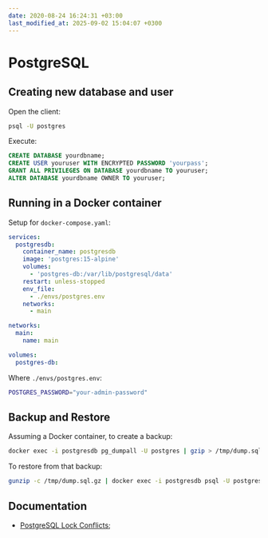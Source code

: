 ```yaml
---
date: 2020-08-24 16:24:31 +03:00
last_modified_at: 2025-09-02 15:04:07 +0300
---
```


# PostgreSQL

## Creating new database and user

Open the client:

```sh
psql -U postgres
```

Execute:

```sql
CREATE DATABASE yourdbname;
CREATE USER youruser WITH ENCRYPTED PASSWORD 'yourpass';
GRANT ALL PRIVILEGES ON DATABASE yourdbname TO youruser;
ALTER DATABASE yourdbname OWNER TO youruser;
```

## Running in a Docker container

Setup for `docker-compose.yaml`:

```yaml
services:
  postgresdb:
    container_name: postgresdb
    image: 'postgres:15-alpine'
    volumes:
      - 'postgres-db:/var/lib/postgresql/data'
    restart: unless-stopped
    env_file:
      - ./envs/postgres.env
    networks:
      - main

networks:
  main:
    name: main

volumes:
  postgres-db:
```

Where `./envs/postgres.env`:

```sh
POSTGRES_PASSWORD="your-admin-password"
```

## Backup and Restore

Assuming a Docker container, to create a backup:

```bash
docker exec -i postgresdb pg_dumpall -U postgres | gzip > /tmp/dump.sql.gz
```

To restore from that backup:

```bash
gunzip -c /tmp/dump.sql.gz | docker exec -i postgresdb psql -U postgres
```

## Documentation

- [PostgreSQL Lock Conflicts](https://pglocks.org/);
